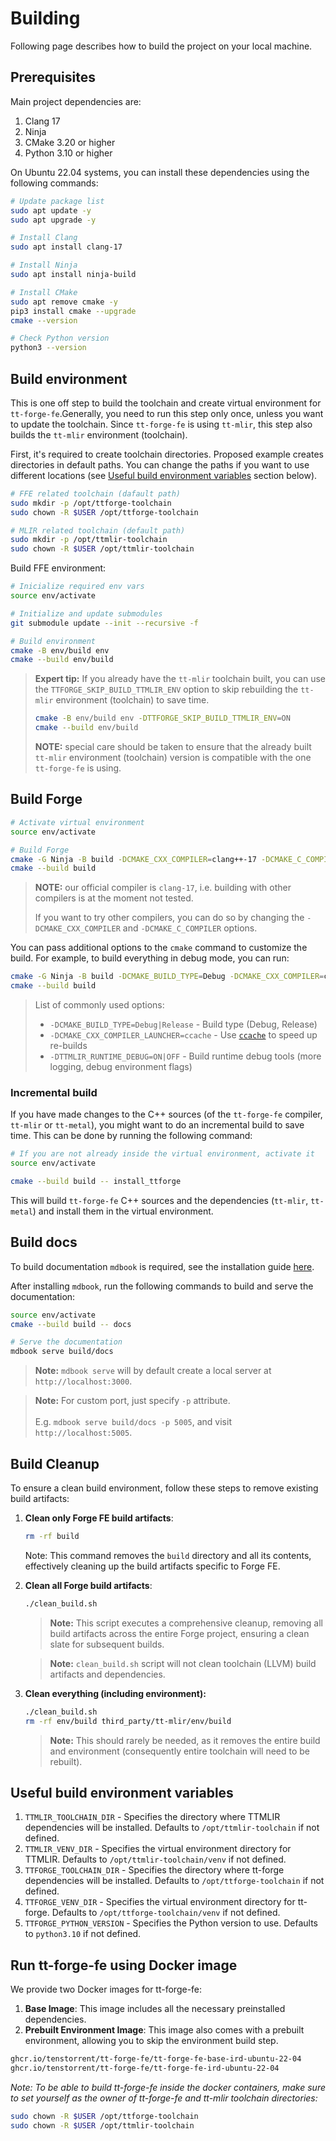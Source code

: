 # Building

Following page describes how to build the project on your local machine.

## Prerequisites
Main project dependencies are:
1. Clang 17
2. Ninja
3. CMake 3.20 or higher
4. Python 3.10 or higher

On Ubuntu 22.04 systems, you can install these dependencies using the following commands:
```sh
# Update package list
sudo apt update -y
sudo apt upgrade -y

# Install Clang
sudo apt install clang-17

# Install Ninja
sudo apt install ninja-build

# Install CMake
sudo apt remove cmake -y
pip3 install cmake --upgrade
cmake --version

# Check Python version
python3 --version
```

## Build environment
This is one off step to build the toolchain and create virtual environment for `tt-forge-fe`.Generally, you need to run this step only once, unless you want to update the toolchain. Since `tt-forge-fe` is using `tt-mlir`, this step also builds the `tt-mlir` environment (toolchain).

First, it's required to create toolchain directories. Proposed example creates directories in default paths. You can change the paths if you want to use different locations (see [Useful build environment variables](#useful-build-environment-flags) section below).
```sh
# FFE related toolchain (dafault path)
sudo mkdir -p /opt/ttforge-toolchain
sudo chown -R $USER /opt/ttforge-toolchain

# MLIR related toolchain (default path)
sudo mkdir -p /opt/ttmlir-toolchain
sudo chown -R $USER /opt/ttmlir-toolchain
```

Build FFE environment:
```sh
# Inicialize required env vars
source env/activate

# Initialize and update submodules
git submodule update --init --recursive -f

# Build environment
cmake -B env/build env
cmake --build env/build
```

> **Expert tip:** If you already have the `tt-mlir` toolchain built, you can use the `TTFORGE_SKIP_BUILD_TTMLIR_ENV` option to skip rebuilding the `tt-mlir` environment (toolchain) to save time.
> ```sh
> cmake -B env/build env -DTTFORGE_SKIP_BUILD_TTMLIR_ENV=ON
> cmake --build env/build
> ```
>
> **NOTE:** special care should be taken to ensure that the already built `tt-mlir` environment (toolchain) version is compatible with the one `tt-forge-fe` is using.

## Build Forge
```sh
# Activate virtual environment
source env/activate

# Build Forge
cmake -G Ninja -B build -DCMAKE_CXX_COMPILER=clang++-17 -DCMAKE_C_COMPILER=clang-17
cmake --build build
```

> **NOTE:** our official compiler is `clang-17`, i.e. building with other compilers is at the moment not tested.
>
> If you want to try other compilers, you can do so by changing the `-DCMAKE_CXX_COMPILER` and `-DCMAKE_C_COMPILER` options.

You can pass additional options to the `cmake` command to customize the build. For example, to build everything in debug mode, you can run:
```sh
cmake -G Ninja -B build -DCMAKE_BUILD_TYPE=Debug -DCMAKE_CXX_COMPILER=clang++-17 -DCMAKE_C_COMPILER=clang-17
cmake --build build
```

> List of commonly used options:
> - `-DCMAKE_BUILD_TYPE=Debug|Release`      - Build type (Debug, Release)
> - `-DCMAKE_CXX_COMPILER_LAUNCHER=ccache`  - Use [`ccache`](https://ccache.dev/) to speed up re-builds
> - `-DTTMLIR_RUNTIME_DEBUG=ON|OFF`         - Build runtime debug tools (more logging, debug environment flags)

### Incremental build
If you have made changes to the C++ sources (of the `tt-forge-fe` compiler, `tt-mlir` or `tt-metal`), you might want to do an incremental build to save time. This can be done by running the following command:
```sh
# If you are not already inside the virtual environment, activate it
source env/activate

cmake --build build -- install_ttforge
```

This will build `tt-forge-fe` C++ sources and the dependencies (`tt-mlir`, `tt-metal`) and install them in the virtual environment.

## Build docs

To build documentation `mdbook` is required, see the installation guide [here](./tools.md#mdbook).

After installing `mdbook`, run the following commands to build and serve the documentation:

```sh
source env/activate
cmake --build build -- docs

# Serve the documentation
mdbook serve build/docs
```

> **Note:** `mdbook serve` will by default create a local server at `http://localhost:3000`.

> **Note:** For custom port, just specify `-p` attribute. <br><br> E.g. `mdbook serve build/docs -p 5005`, and visit `http://localhost:5005`.

## Build Cleanup

To ensure a clean build environment, follow these steps to remove existing build artifacts:

1. **Clean only Forge FE build artifacts**:
    ```sh
    rm -rf build
    ```
   Note: This command removes the `build` directory and all its contents, effectively cleaning up the build artifacts specific to Forge FE.

2. **Clean all Forge build artifacts**:
     ```sh
     ./clean_build.sh
     ```
   > **Note:** This script executes a comprehensive cleanup, removing all build artifacts across the entire Forge project, ensuring a clean slate for subsequent builds.

   > **Note:** `clean_build.sh` script will not clean toolchain (LLVM) build artifacts and dependencies.

3. **Clean everything (including environment):**
    ```sh
    ./clean_build.sh
    rm -rf env/build third_party/tt-mlir/env/build
    ```
    > **Note:** This should rarely be needed, as it removes the entire build and environment (consequently entire toolchain will need to be rebuilt).

## Useful build environment variables
1. `TTMLIR_TOOLCHAIN_DIR` - Specifies the directory where TTMLIR dependencies will be installed. Defaults to `/opt/ttmlir-toolchain` if not defined.
2. `TTMLIR_VENV_DIR` - Specifies the virtual environment directory for TTMLIR. Defaults to `/opt/ttmlir-toolchain/venv` if not defined.
3. `TTFORGE_TOOLCHAIN_DIR` - Specifies the directory where tt-forge dependencies will be installed. Defaults to `/opt/ttforge-toolchain` if not defined.
4. `TTFORGE_VENV_DIR` - Specifies the virtual environment directory for tt-forge. Defaults to `/opt/ttforge-toolchain/venv` if not defined.
5. `TTFORGE_PYTHON_VERSION` - Specifies the Python version to use. Defaults to `python3.10` if not defined.

## Run tt-forge-fe using Docker image

We provide two Docker images for tt-forge-fe:

1. **Base Image**: This image includes all the necessary preinstalled dependencies.
2. **Prebuilt Environment Image**: This image also comes with a prebuilt environment, allowing you to skip the environment build step.

```sh
ghcr.io/tenstorrent/tt-forge-fe/tt-forge-fe-base-ird-ubuntu-22-04
ghcr.io/tenstorrent/tt-forge-fe/tt-forge-fe-ird-ubuntu-22-04
```

_Note: To be able to build tt-forge-fe inside the docker containers, make sure to set yourself as the owner of tt-forge-fe and tt-mlir toolchain directories:_
```sh
sudo chown -R $USER /opt/ttforge-toolchain
sudo chown -R $USER /opt/ttmlir-toolchain
```

